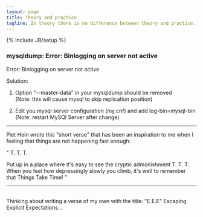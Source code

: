 ```yaml
---
layout: page
title: Theory and practice
tagline: In theory there is no difference between theory and practice. In practice there is.
---
```

{% include JB/setup %}

<h3>mysqldump: Error: Binlogging on server not active</h3>

Error: Binlogging on server not active
<p>Solution:</p> 

1) Option "--master-data" in your mysqldump should be removed
<br>(Note: this will cause mysql to skip replication position)

2) Edit you mysql server configuration (my.cnf) and add log-bin=mysql-bin
<br>(Note: restart MySQl Server after change)

<hr>
Piet Hein wrote this "short verse" that has been an inspiration to me when I 
feeling that things are not happening fast enough:

"
T. T. T.

Put up in a place
where it's easy to see
the cryptic admonishment
T. T. T.
<br>
When you feel how depressingly
slowly you climb,
it's well to remember that
Things Take Time!
"
<hr>
<br>
Thinking about writing a verse of my own with the title: "E.E.E" 
Escaping Explicit Expectations...  
